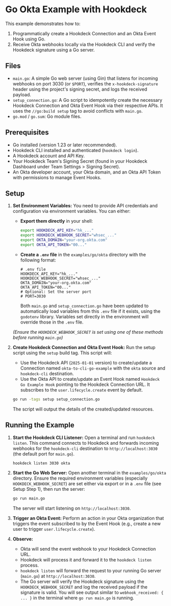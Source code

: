 # Go Okta Example with Hookdeck

This example demonstrates how to:
1.  Programmatically create a Hookdeck Connection and an Okta Event Hook using Go.
2.  Receive Okta webhooks locally via the Hookdeck CLI and verify the Hookdeck signature using a Go server.

## Files

*   `main.go`: A simple Go web server (using Gin) that listens for incoming webhooks on port 3030 (or `$PORT`), verifies the `x-hookdeck-signature` header using the project's signing secret, and logs the received payload.
*   `setup_connection.go`: A Go script to idempotently create the necessary Hookdeck Connection and Okta Event Hook via their respective APIs. It uses the `//go:build setup` tag to avoid conflicts with `main.go`.
*   `go.mod` / `go.sum`: Go module files.

## Prerequisites

*   Go installed (version 1.23 or later recommended).
*   Hookdeck CLI installed and authenticated (`hookdeck login`).
*   A Hookdeck account and API Key.
*   Your Hookdeck Team's Signing Secret (found in your Hookdeck Dashboard under Team Settings > Signing Secret).
*   An Okta developer account, your Okta domain, and an Okta API Token with permissions to manage Event Hooks.

## Setup

1.  **Set Environment Variables:**
    You need to provide API credentials and configuration via environment variables. You can either:
    *   **Export them directly** in your shell:
        ```bash
        export HOOKDECK_API_KEY="hk_..."
        export HOOKDECK_WEBHOOK_SECRET="whsec_..."
        export OKTA_DOMAIN="your-org.okta.com"
        export OKTA_API_TOKEN="00..."
        ```
    *   **Create a `.env` file** in the `examples/go/okta` directory with the following format:
        ```dotenv
        # .env file
        HOOKDECK_API_KEY="hk_..."
        HOOKDECK_WEBHOOK_SECRET="whsec_..."
        OKTA_DOMAIN="your-org.okta.com"
        OKTA_API_TOKEN="00..."
        # Optional: Set the server port
        # PORT=3030
        ```
        Both `main.go` and `setup_connection.go` have been updated to automatically load variables from this `.env` file if it exists, using the `godotenv` library. Variables set directly in the environment will override those in the `.env` file.

    *(Ensure the `HOOKDECK_WEBHOOK_SECRET` is set using one of these methods before running `main.go`)*

2.  **Create Hookdeck Connection and Okta Event Hook:**
    Run the setup script using the `setup` build tag. This script will:
    *   Use the Hookdeck API (`2025-01-01` version) to create/update a Connection named `okta-to-cli-go-example` with the `okta` source and `hookdeck-cli` destination.
    *   Use the Okta API to create/update an Event Hook named `Hookdeck Go Example Hook` pointing to the Hookdeck Connection URL. It subscribes to the `user.lifecycle.create` event by default.

    ```bash
    go run -tags setup setup_connection.go
    ```
    The script will output the details of the created/updated resources.

## Running the Example

1.  **Start the Hookdeck CLI Listener:**
    Open a terminal and run `hookdeck listen`. This command connects to Hookdeck and forwards incoming webhooks for the `hookdeck-cli` destination to `http://localhost:3030` (the default port for `main.go`).

    ```bash
    hookdeck listen 3030 okta
    ```

2.  **Start the Go Web Server:**
    Open another terminal in the `examples/go/okta` directory. Ensure the required environment variables (especially `HOOKDECK_WEBHOOK_SECRET`) are set either via export or in a `.env` file (see Setup Step 1), then run the server:

    ```bash
    go run main.go
    ```
    The server will start listening on `http://localhost:3030`.

3.  **Trigger an Okta Event:**
    Perform an action in your Okta organization that triggers the event subscribed to by the Event Hook (e.g., create a new user to trigger `user.lifecycle.create`).

4.  **Observe:**
    *   Okta will send the event webhook to your Hookdeck Connection URL.
    *   Hookdeck will process it and forward it to the `hookdeck listen` process.
    *   `hookdeck listen` will forward the request to your running Go server (`main.go`) at `http://localhost:3030`.
    *   The Go server will verify the Hookdeck signature using the `HOOKDECK_WEBHOOK_SECRET` and log the received payload if the signature is valid. You will see output similar to `webhook_received: { ... }` in the terminal where `go run main.go` is running.